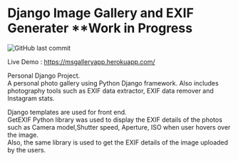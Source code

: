 # Django Image Gallery and EXIF Generater **Work in Progress  



![GitHub last commit](https://img.shields.io/github/last-commit/aravindhms/django)  

Live Demo : https://msgalleryapp.herokuapp.com/  
  
Personal Django Project.  
A personal photo gallery using Python Django framework. Also includes photography tools such as EXIF
data extractor, EXIF data remover and Instagram stats.  

Django templates are used for front end.    
GetEXIF Python library was used to display the EXIF details of the photos such as Camera model,Shutter speed, Aperture, ISO when user hovers over the image.  
Also, the same library is used to get the EXIF details of the image uploaded by the users.  
